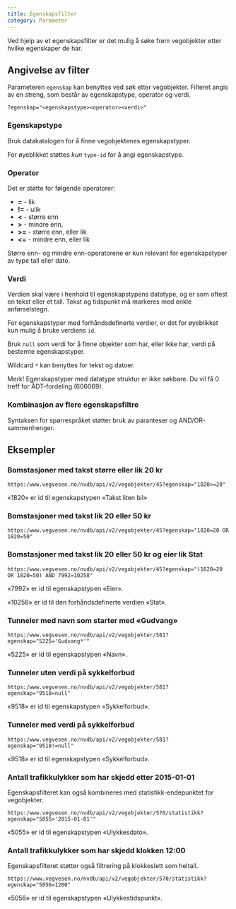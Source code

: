 ```yaml
---
title: Egenskapsfilter
category: Parameter
---
```


Ved hjelp av et egenskapsfilter er det mulig å søke frem vegobjekter etter hvilke egenskaper de har.

## Angivelse av filter

Parameteren `egenskap` kan benyttes ved søk etter vegobjekter. Filteret angis av en streng, som består av egenskapstype, operator og verdi.

```
?egenskap="<egenskapstype><operator><verdi>"
```


### Egenskapstype

Bruk datakatalogen for å finne vegobjektenes egenskapstyper.

For øyeblikket støttes _kun_ `type-id` for å angi egenskapstype.

### Operator

Det er støtte for følgende operatorer:


* **=** - lik
* **!=** - ulik
* **<** - større enn
* **>** - mindre enn,
* **>=** - større enn, eller lik
* **<=** - mindre enn, eller lik

Større enn- og mindre enn-operatorene er kun relevant for egenskapstyper av type tall eller dato.

### Verdi

Verdien skal være i henhold til egenskapstypens datatype, og er som oftest en tekst eller et tall. Tekst og tidspunkt må markeres med enkle anførselstegn.

For egenskapstyper med forhåndsdefinerte verdier, er det for øyeblikket kun mulig å bruke verdiens `id`.

Bruk `null` som verdi for å finne objekter som har, eller ikke har, verdi på bestemte egenskapstyper.

Wildcard `*` kan benyttes for tekst og datoer.

Merk! Egenskapstyper med datatype struktur er ikke søkbare. Du vil få 0 treff for ÅDT-fordeling (606069). 
  

### Kombinasjon av flere egenskapsfiltre

Syntaksen for spørrespråket støtter bruk av paranteser og AND/OR-sammenhenger.

## Eksempler

### Bomstasjoner med takst større eller lik 20 kr

```
https:/www.vegvesen.no/nvdb/api/v2/vegobjekter/45?egenskap="1820>=20"
```


«1820» er id til egenskapstypen «Takst liten bil»

### Bomstasjoner med takst lik 20 eller 50 kr

```
https:/www.vegvesen.no/nvdb/api/v2/vegobjekter/45?egenskap="1820=20 OR 1820=50"
```


### Bomstasjoner med takst lik 20 eller 50 kr og eier lik Stat

```
https:/www.vegvesen.no/nvdb/api/v2/vegobjekter/45?egenskap="(1820=20 OR 1820=50) AND 7992=10258"
```


«7992» er id til egenskapstypen «Eier».

«10258» er id til den forhåndsdefinerte verdien «Stat».

### Tunneler med navn som starter med «Gudvang»

```
https:/www.vegvesen.no/nvdb/api/v2/vegobjekter/581?egenskap="5225='Gudvang*'"
```


«5225» er id til egenskapstypen «Navn».

### Tunneler uten verdi på sykkelforbud

```
https:/www.vegvesen.no/nvdb/api/v2/vegobjekter/581?egenskap="9518=null"
```


«9518» er id til egenskapstypen «Sykkelforbud».

### Tunneler med verdi på sykkelforbud

```
https:/www.vegvesen.no/nvdb/api/v2/vegobjekter/581?egenskap="9518!=null"
```


«9518» er id til egenskapstypen «Sykkelforbud».

### Antall trafikkulykker som har skjedd etter 2015-01-01

Egenskapsfilteret kan også kombineres med statistikk-endepunktet for vegobjekter.

```
https:/www.vegvesen.no/nvdb/api/v2/vegobjekter/570/statistikk?egenskap="5055>'2015-01-01'"
```


«5055» er id til egenskapstypen «Ulykkesdato».

### Antall trafikkulykker som har skjedd klokken 12:00

Egenskapsfilteret støtter også filtrering på klokkeslett som heltall.

```
https://www.vegvesen.no/nvdb/api/v2/vegobjekter/570/statistikk?egenskap="5056=1200"
```


«5056» er id til egenskapstypen «Ulykkestidspunkt».
